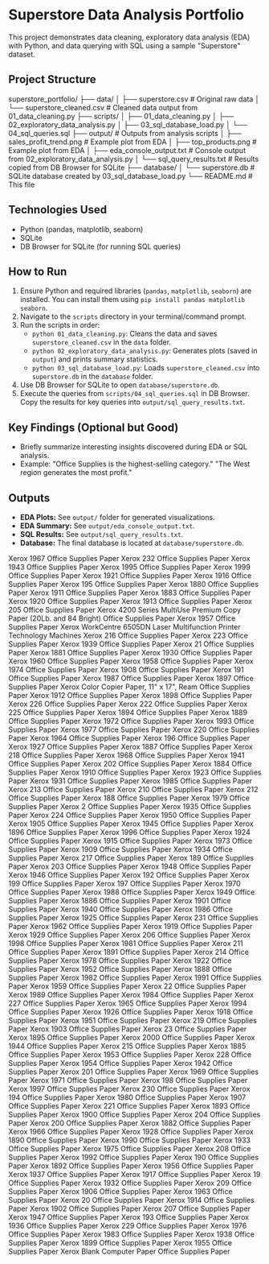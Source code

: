 # Superstore Data Analysis Portfolio

This project demonstrates data cleaning, exploratory data analysis (EDA) with Python, and data querying with SQL using a sample "Superstore" dataset.

## Project Structure

superstore_portfolio/
├── data/
│ ├── superstore.csv # Original raw data
│ └── superstore_cleaned.csv # Cleaned data output from 01_data_cleaning.py
├── scripts/
│ ├── 01_data_cleaning.py
│ ├── 02_exploratory_data_analysis.py
│ ├── 03_sql_database_load.py
│ └── 04_sql_queries.sql
├── output/ # Outputs from analysis scripts
│ ├── sales_profit_trend.png # Example plot from EDA
│ ├── top_products.png # Example plot from EDA
│ ├── eda_console_output.txt # Console output from 02_exploratory_data_analysis.py
│ └── sql_query_results.txt # Results copied from DB Browser for SQLite
├── database/
│ └── superstore.db # SQLite database created by 03_sql_database_load.py
└── README.md # This file


## Technologies Used

*   Python (pandas, matplotlib, seaborn)
*   SQLite
*   DB Browser for SQLite (for running SQL queries)

## How to Run

1.  Ensure Python and required libraries (`pandas`, `matplotlib`, `seaborn`) are installed. You can install them using `pip install pandas matplotlib seaborn`.
2.  Navigate to the `scripts` directory in your terminal/command prompt.
3.  Run the scripts in order:
    *   `python 01_data_cleaning.py`: Cleans the data and saves `superstore_cleaned.csv` in the `data` folder.
    *   `python 02_exploratory_data_analysis.py`: Generates plots (saved in `output`) and prints summary statistics.
    *   `python 03_sql_database_load.py`: Loads `superstore_cleaned.csv` into `superstore.db` in the `database` folder.
4.  Use DB Browser for SQLite to open `database/superstore.db`.
5.  Execute the queries from `scripts/04_sql_queries.sql` in DB Browser. Copy the results for key queries into `output/sql_query_results.txt`.

## Key Findings (Optional but Good)

*   Briefly summarize interesting insights discovered during EDA or SQL analysis.
*   Example: "Office Supplies is the highest-selling category." "The West region generates the most profit."

## Outputs

*   **EDA Plots:** See `output/` folder for generated visualizations.
*   **EDA Summary:** See `output/eda_console_output.txt`.
*   **SQL Results:** See `output/sql_query_results.txt`.
*   **Database:** The final database is located at `database/superstore.db`.




Xerox 1967	Office Supplies	Paper
Xerox 232	Office Supplies	Paper
Xerox 1943	Office Supplies	Paper
Xerox 1995	Office Supplies	Paper
Xerox 1999	Office Supplies	Paper
Xerox 1921	Office Supplies	Paper
Xerox 1916	Office Supplies	Paper
Xerox 195	Office Supplies	Paper
Xerox 1880	Office Supplies	Paper
Xerox 1911	Office Supplies	Paper
Xerox 1883	Office Supplies	Paper
Xerox 1920	Office Supplies	Paper
Xerox 1913	Office Supplies	Paper
Xerox 205	Office Supplies	Paper
Xerox 4200 Series MultiUse Premium Copy Paper (20Lb. and 84 Bright)	Office Supplies	Paper
Xerox 1957	Office Supplies	Paper
Xerox WorkCentre 6505DN Laser Multifunction Printer	Technology	Machines
Xerox 216	Office Supplies	Paper
Xerox 223	Office Supplies	Paper
Xerox 1939	Office Supplies	Paper
Xerox 21	Office Supplies	Paper
Xerox 1881	Office Supplies	Paper
Xerox 1930	Office Supplies	Paper
Xerox 1960	Office Supplies	Paper
Xerox 1958	Office Supplies	Paper
Xerox 1974	Office Supplies	Paper
Xerox 1908	Office Supplies	Paper
Xerox 191	Office Supplies	Paper
Xerox 1987	Office Supplies	Paper
Xerox 1897	Office Supplies	Paper
Xerox Color Copier Paper, 11" x 17", Ream	Office Supplies	Paper
Xerox 1912	Office Supplies	Paper
Xerox 1898	Office Supplies	Paper
Xerox 226	Office Supplies	Paper
Xerox 222	Office Supplies	Paper
Xerox 225	Office Supplies	Paper
Xerox 1894	Office Supplies	Paper
Xerox 1889	Office Supplies	Paper
Xerox 1972	Office Supplies	Paper
Xerox 1993	Office Supplies	Paper
Xerox 1977	Office Supplies	Paper
Xerox 220	Office Supplies	Paper
Xerox 1964	Office Supplies	Paper
Xerox 196	Office Supplies	Paper
Xerox 1927	Office Supplies	Paper
Xerox 1887	Office Supplies	Paper
Xerox 218	Office Supplies	Paper
Xerox 1968	Office Supplies	Paper
Xerox 1941	Office Supplies	Paper
Xerox 202	Office Supplies	Paper
Xerox 1884	Office Supplies	Paper
Xerox 1910	Office Supplies	Paper
Xerox 1923	Office Supplies	Paper
Xerox 1931	Office Supplies	Paper
Xerox 1985	Office Supplies	Paper
Xerox 213	Office Supplies	Paper
Xerox 210	Office Supplies	Paper
Xerox 212	Office Supplies	Paper
Xerox 188	Office Supplies	Paper
Xerox 1979	Office Supplies	Paper
Xerox 2	Office Supplies	Paper
Xerox 1935	Office Supplies	Paper
Xerox 224	Office Supplies	Paper
Xerox 1950	Office Supplies	Paper
Xerox 1905	Office Supplies	Paper
Xerox 1945	Office Supplies	Paper
Xerox 1896	Office Supplies	Paper
Xerox 1996	Office Supplies	Paper
Xerox 1924	Office Supplies	Paper
Xerox 1915	Office Supplies	Paper
Xerox 1973	Office Supplies	Paper
Xerox 1909	Office Supplies	Paper
Xerox 1934	Office Supplies	Paper
Xerox 217	Office Supplies	Paper
Xerox 189	Office Supplies	Paper
Xerox 203	Office Supplies	Paper
Xerox 1948	Office Supplies	Paper
Xerox 1946	Office Supplies	Paper
Xerox 192	Office Supplies	Paper
Xerox 199	Office Supplies	Paper
Xerox 197	Office Supplies	Paper
Xerox 1970	Office Supplies	Paper
Xerox 1988	Office Supplies	Paper
Xerox 1949	Office Supplies	Paper
Xerox 1886	Office Supplies	Paper
Xerox 1901	Office Supplies	Paper
Xerox 1940	Office Supplies	Paper
Xerox 1986	Office Supplies	Paper
Xerox 1925	Office Supplies	Paper
Xerox 231	Office Supplies	Paper
Xerox 1962	Office Supplies	Paper
Xerox 1919	Office Supplies	Paper
Xerox 1929	Office Supplies	Paper
Xerox 206	Office Supplies	Paper
Xerox 1998	Office Supplies	Paper
Xerox 1981	Office Supplies	Paper
Xerox 211	Office Supplies	Paper
Xerox 1891	Office Supplies	Paper
Xerox 214	Office Supplies	Paper
Xerox 1978	Office Supplies	Paper
Xerox 1922	Office Supplies	Paper
Xerox 1952	Office Supplies	Paper
Xerox 1888	Office Supplies	Paper
Xerox 1982	Office Supplies	Paper
Xerox 1991	Office Supplies	Paper
Xerox 1959	Office Supplies	Paper
Xerox 22	Office Supplies	Paper
Xerox 1989	Office Supplies	Paper
Xerox 1984	Office Supplies	Paper
Xerox 227	Office Supplies	Paper
Xerox 1965	Office Supplies	Paper
Xerox 1994	Office Supplies	Paper
Xerox 1926	Office Supplies	Paper
Xerox 1918	Office Supplies	Paper
Xerox 1951	Office Supplies	Paper
Xerox 219	Office Supplies	Paper
Xerox 1903	Office Supplies	Paper
Xerox 23	Office Supplies	Paper
Xerox 1895	Office Supplies	Paper
Xerox 2000	Office Supplies	Paper
Xerox 1944	Office Supplies	Paper
Xerox 215	Office Supplies	Paper
Xerox 1885	Office Supplies	Paper
Xerox 1953	Office Supplies	Paper
Xerox 228	Office Supplies	Paper
Xerox 1954	Office Supplies	Paper
Xerox 1942	Office Supplies	Paper
Xerox 201	Office Supplies	Paper
Xerox 1969	Office Supplies	Paper
Xerox 1971	Office Supplies	Paper
Xerox 198	Office Supplies	Paper
Xerox 1997	Office Supplies	Paper
Xerox 230	Office Supplies	Paper
Xerox 194	Office Supplies	Paper
Xerox 1980	Office Supplies	Paper
Xerox 1907	Office Supplies	Paper
Xerox 221	Office Supplies	Paper
Xerox 1893	Office Supplies	Paper
Xerox 1900	Office Supplies	Paper
Xerox 204	Office Supplies	Paper
Xerox 200	Office Supplies	Paper
Xerox 1882	Office Supplies	Paper
Xerox 1966	Office Supplies	Paper
Xerox 1928	Office Supplies	Paper
Xerox 1890	Office Supplies	Paper
Xerox 1990	Office Supplies	Paper
Xerox 1933	Office Supplies	Paper
Xerox 1975	Office Supplies	Paper
Xerox 208	Office Supplies	Paper
Xerox 1992	Office Supplies	Paper
Xerox 190	Office Supplies	Paper
Xerox 1892	Office Supplies	Paper
Xerox 1956	Office Supplies	Paper
Xerox 1937	Office Supplies	Paper
Xerox 1917	Office Supplies	Paper
Xerox 19	Office Supplies	Paper
Xerox 1932	Office Supplies	Paper
Xerox 209	Office Supplies	Paper
Xerox 1906	Office Supplies	Paper
Xerox 1963	Office Supplies	Paper
Xerox 20	Office Supplies	Paper
Xerox 1914	Office Supplies	Paper
Xerox 1902	Office Supplies	Paper
Xerox 207	Office Supplies	Paper
Xerox 1947	Office Supplies	Paper
Xerox 193	Office Supplies	Paper
Xerox 1936	Office Supplies	Paper
Xerox 229	Office Supplies	Paper
Xerox 1976	Office Supplies	Paper
Xerox 1983	Office Supplies	Paper
Xerox 1938	Office Supplies	Paper
Xerox 1899	Office Supplies	Paper
Xerox 1955	Office Supplies	Paper
Xerox Blank Computer Paper	Office Supplies	Paper
